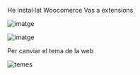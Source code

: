 He instal·lat Woocomerce
Vas a extensions 

![imatge](https://github.com/mmonpeat/Maquines_Virtuals/assets/115364869/84a7ab9c-8ea7-40fd-80ca-1ad908641577)

![imatge](https://github.com/mmonpeat/Maquines_Virtuals/assets/115364869/56d49a6c-46e3-4085-b6f3-eaf005135f41)

Per canviar el tema de la web 

![temes](https://github.com/mmonpeat/Maquines_Virtuals/assets/115364869/c9d3c0c7-6a31-4504-8199-c9c488413dc6)
